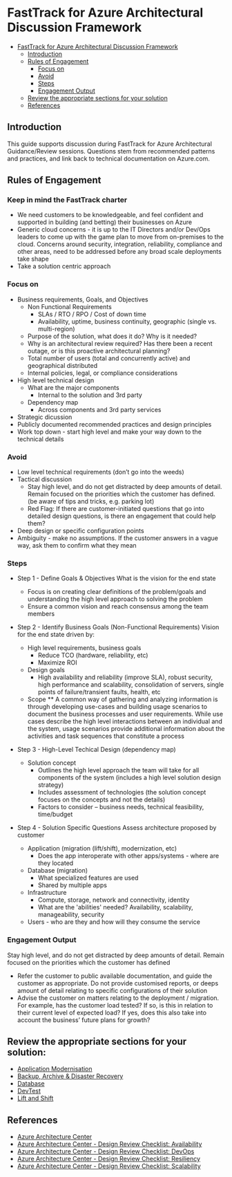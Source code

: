 # FastTrack for Azure Architectural Discussion Framework

- [FastTrack for Azure Architectural Discussion Framework](#fasttrack-for-azure-architectural-discussion-framework)
  * [Introduction](#introduction)
  * [Rules of Engagement](#rules-of-engagement)
    + [Focus on](#focus-on)
    + [Avoid](#avoid)
    + [Steps](#steps)
    + [Engagement Output](#engagement-output)
  * [Review the appropriate sections for your solution](#review-the-appropriate-sections-for-your-solution-)
  * [References](#references)

## Introduction
This guide supports discussion during FastTrack for Azure Architectural Guidance/Review sessions. Questions stem from recommended patterns and practices, and link back to technical documentation on Azure.com.

## Rules of Engagement
### Keep in mind the FastTrack charter
* We need customers to be knowledgeable, and feel confident and supported in building (and betting) their businesses on Azure
* Generic cloud concerns - it is up to the IT Directors and/or Dev/Ops leaders to come up with the game plan to move from on-premises to the cloud. Concerns around security, integration, reliability, compliance and other areas, need to be addressed before any broad scale deployments take shape
* Take a solution centric approach

### Focus on
* Business requirements, Goals, and Objectives
  * Non Functional Requirements
    * SLAs / RTO / RPO / Cost of down time
    * Availability, uptime, business continuity, geographic (single vs. multi-region)
  * Purpose of the solution, what does it do? Why is it needed?
  * Why is an architectural review required? Has there been a recent outage, or is this proactive architectural planning?
  * Total number of users (total and concurrently active) and geographical distributed
  * Internal policies, legal, or compliance considerations
* High level technical design
  * What are the major components
    * Internal to the solution and 3rd party
  * Dependency map
    * Across components and 3rd party services
* Strategic dicussion
* Publicly documented recommended practices and design principles
* Work top down - start high level and make your way down to the technical details

### Avoid
* Low level technical requirements (don’t go into the weeds)
* Tactical discussion
  * Stay high level, and do not get distracted by deep amounts of detail. Remain focused on the priorities which the customer has defined. (be aware of tips and tricks, e.g. parking lot)
  * Red Flag: If there are customer-initiated questions that go into detailed design questions, is there an engagement that could help them?
* Deep design or specific configuration points
* Ambiguity - make no assumptions. If the customer answers in a vague way, ask them to confirm what they mean

### Steps
* Step 1 - Define Goals & Objectives
What is the vision for the end state
  * Focus is on creating clear definitions of the problem/goals and understanding the high level approach to solving the problem
  * Ensure a common vision and reach consensus among the team members

* Step 2 - Identify Business Goals (Non-Functional Requirements)
Vision for the end state driven by:
  * High level requirements, business goals
    * Reduce TCO (hardware, reliability, etc)
    * Maximize ROI
  * Design goals
    * High availability and reliability (improve SLA), robust security, high performance and scalability, consolidation of servers, single points of failure/transient faults, health, etc
  * Scope
  ** A common way of gathering and analyzing information is through developing use-cases and building usage scenarios to document the business processes and user requirements. While use cases describe the high level interactions between an individual and the system, usage scenarios provide additional information about the activities and task sequences that constitute a process

* Step 3 - High-Level Techical Design (dependency map)
  * Solution concept
    * Outlines the high level approach the team will take for all components of the system (includes a high level solution design strategy)
    * Includes assessment of technologies (the solution concept focuses on the concepts and not the details)
    * Factors to consider – business needs, technical feasibility, time/budget

* Step 4 - Solution Specific Questions
Assess architecture proposed by customer
  * Application (migration (lift/shift), modernization, etc)
    * Does the app interoperate with other apps/systems - where are they located
  * Database (migration)
    * What specialized features are used
    * Shared by multiple apps
  * Infrastructure
    * Compute, storage, network and connectivity, identity
    * What are the 'abilities' needed? Availability, scalability, manageability, security
  * Users - who are they and how will they consume the service

### Engagement Output
Stay high level, and do not get distracted by deep amounts of detail. Remain focused on the priorities which the customer has defined
* Refer the customer to public available documentation, and guide the customer as appropriate. Do not provide customised reports, or deeps amount of detail relating to specific configurations of their solution
* Advise the customer on matters relating to the deployment / migration. For example, has the customer load tested? If so, is this in relation to their current level of expected load? If yes, does this also take into account the business’ future plans for growth?

## Review the appropriate sections for your solution:

* [Application Modernisation](application-modernisation.md)
* [Backup, Archive & Disaster Recovery](backup-archive-disaster-recovery.md)
* [Database](database.md)
* [DevTest](devtest.md)
* [Lift and Shift](lift-and-shift.md)

## References
* [Azure Architecture Center](https://docs.microsoft.com/en-us/azure/architecture/)
* [Azure Architecture Center - Design Review Checklist: Availability](https://docs.microsoft.com/en-gb/azure/architecture/checklist/availability)
* [Azure Architecture Center - Design Review Checklist: DevOps](https://docs.microsoft.com/en-gb/azure/architecture/checklist/dev-ops)
* [Azure Architecture Center - Design Review Checklist: Resiliency](https://docs.microsoft.com/en-gb/azure/architecture/checklist/resiliency)
* [Azure Architecture Center - Design Review Checklist: Scalability](https://docs.microsoft.com/en-gb/azure/architecture/checklist/scalability)
